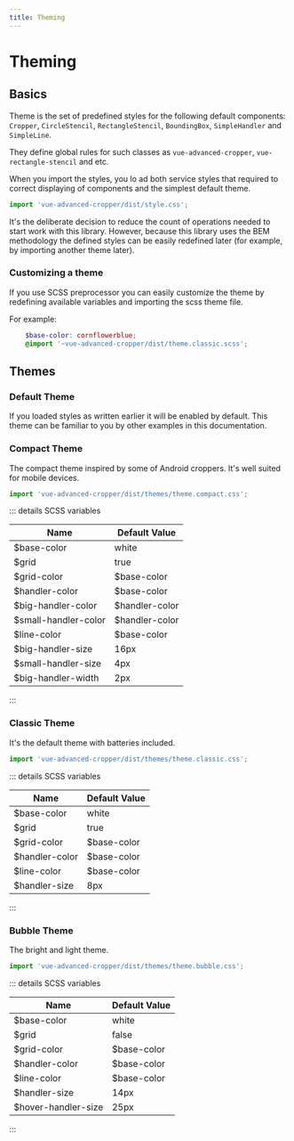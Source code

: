 ```yaml
---
title: Theming
---
```


# Theming

## Basics

Theme is the set of predefined styles for the following default components: `Cropper`, `CircleStencil`, `RectangleStencil`, `BoundingBox`, `SimpleHandler` and `SimpleLine`. 

They define global rules for such classes as `vue-advanced-cropper`, `vue-rectangle-stencil` and etc. 

When you import the styles, you lo
ad both service styles that required to correct displaying of components and the simplest default theme.
```js
import 'vue-advanced-cropper/dist/style.css';
```

It's the deliberate decision to reduce the count of operations needed to start work with this library. 
However, because this library uses the BEM methodology the defined styles can be easily redefined later (for example, 
by importing another theme later).

### Customizing a theme

If you use SCSS preprocessor you can easily customize the theme by redefining available variables and importing the scss theme file.

For example:
```scss
	$base-color: cornflowerblue;
	@import '~vue-advanced-cropper/dist/theme.classic.scss';
```

## Themes

### Default Theme

If you loaded styles as written earlier it will be enabled by default. This theme can be familiar to you by other examples in this documentation.

<theme-example theme="default"/>


### Compact Theme

The compact theme inspired by some of Android croppers. It's well suited
for mobile devices.
```js
import 'vue-advanced-cropper/dist/themes/theme.compact.css';
```
<theme-example theme="compact"/>

::: details  SCSS variables

| Name                  | Default Value              |
| --------------------- | -------------------------- |
| $base-color | white  |
| $grid | true  |
| $grid-color | $base-color  |
| $handler-color | $base-color  |
| $big-handler-color | $handler-color  |
| $small-handler-color | $handler-color  |
| $line-color | $base-color  |
| $big-handler-size | 16px  |
| $small-handler-size | 4px  |
| $big-handler-width | 2px  |
:::

### Classic Theme

It's the default theme with batteries included.
```js
import 'vue-advanced-cropper/dist/themes/theme.classic.css';
```
<theme-example theme="classic"/>

::: details  SCSS variables

| Name                  | Default Value              |
| --------------------- | -------------------------- |
| $base-color | white  |
| $grid | true  |
| $grid-color | $base-color  |
| $handler-color | $base-color  |
| $line-color | $base-color  |
| $handler-size | 8px  |
:::

### Bubble Theme

The bright and light theme. 
```js
import 'vue-advanced-cropper/dist/themes/theme.bubble.css';
```
<theme-example theme="bubble"/>

::: details  SCSS variables

| Name                  | Default Value              |
| --------------------- | -------------------------- |
| $base-color | white  |
| $grid | false  |
| $grid-color | $base-color  |
| $handler-color | $base-color  |
| $line-color | $base-color  |
| $handler-size | 14px  |
| $hover-handler-size | 25px  |
:::
